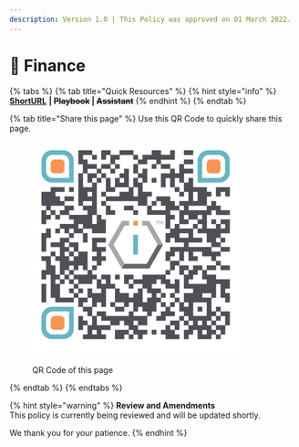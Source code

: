 ```yaml
---
description: Version 1.0 | This Policy was approved on 01 March 2022.
---
```


# 📜 Finance

{% tabs %}
{% tab title="Quick Resources" %}
{% hint style="info" %}
[**ShortURL**](https://short.theiofoundation.org/TIOFPoliciesFinance) **|&#x20;**~~**Playbook**~~**&#x20;|&#x20;**~~**Assistant**~~
{% endhint %}
{% endtab %}

{% tab title="Share this page" %}
Use this QR Code to quickly share this page.

<figure><img src="../../.gitbook/assets/TIOFTIOFPoliciesFinance_4096x4096.png" alt="" width="375"><figcaption><p>QR Code of this page</p></figcaption></figure>
{% endtab %}
{% endtabs %}

{% hint style="warning" %}
**Review and Amendments**\
This policy is currently being reviewed and will be updated shortly.

We thank you for your patience.
{% endhint %}
